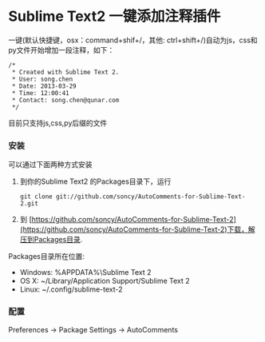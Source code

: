 Sublime Text2 一键添加注释插件
=============

一键(默认快捷键，osx：command+shif+/，其他: ctrl+shift+/)自动为js，css和py文件开始增加一段注释，如下：


	/*
     * Created with Sublime Text 2.
	 * User: song.chen
	 * Date: 2013-03-29
	 * Time: 12:00:41
	 * Contact: song.chen@qunar.com
	 */

 
目前只支持js,css,py后缀的文件

### 安装

可以通过下面两种方式安装  

1. 到你的Sublime Text2 的Packages目录下，运行

	`git clone git://github.com/soncy/AutoComments-for-Sublime-Text-2.git`

2. 到 [https://github.com/soncy/AutoComments-for-Sublime-Text-2](https://github.com/soncy/AutoComments-for-Sublime-Text-2)下载，解压到Packages目录.

Packages目录所在位置:

* Windows: %APPDATA%\Sublime Text 2
* OS X: ~/Library/Application Support/Sublime Text 2
* Linux: ~/.config/sublime-text-2

### 配置

Preferences -> Package Settings -> AutoComments